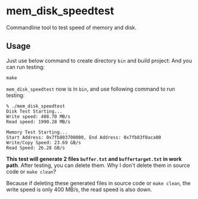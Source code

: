 # mem_disk_speedtest
Commandline tool to test speed of memory and disk.

## Usage
Just use below command to create directory `bin` and build project:
And you can run testing:

```
make
```

`mem_disk_speedtest` now is in `bin`, and use following command to run testing:

```
% ./mem_disk_speedtest 
Disk Test Starting...
Write speed: 408.70 MB/s
Read speed: 1990.28 MB/s

Memory Test Starting...
Start Address: 0x7fb803700000, End Address: 0x7fb83f0aca00
Write/Copy Speed: 23.69 GB/s
Read Speed: 26.28 GB/s
```

**This test will generate 2 files `buffer.txt` and `buffertarget.txt` in work path**. After testing, you can delete them. Why I don't delete them in source code or `make clean`?

Because if deleting these generated files in source code or `make clean`, the write speed is only 400 MB/s, the read speed is also down.
